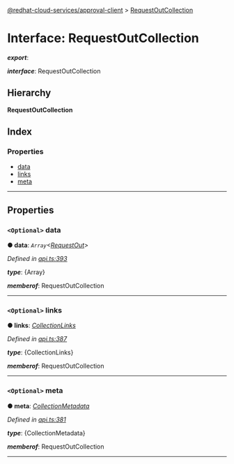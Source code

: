 [@redhat-cloud-services/approval-client](../README.md) > [RequestOutCollection](../interfaces/requestoutcollection.md)

# Interface: RequestOutCollection

*__export__*: 

*__interface__*: RequestOutCollection

## Hierarchy

**RequestOutCollection**

## Index

### Properties

* [data](requestoutcollection.md#data)
* [links](requestoutcollection.md#links)
* [meta](requestoutcollection.md#meta)

---

## Properties

<a id="data"></a>

### `<Optional>` data

**● data**: *`Array`<[RequestOut](../modules/requestout.md)>*

*Defined in [api.ts:393](https://github.com/RedHatInsights/javascript-clients/blob/master/packages/approval/api.ts#L393)*

*__type__*: {Array}

*__memberof__*: RequestOutCollection

___
<a id="links"></a>

### `<Optional>` links

**● links**: *[CollectionLinks](collectionlinks.md)*

*Defined in [api.ts:387](https://github.com/RedHatInsights/javascript-clients/blob/master/packages/approval/api.ts#L387)*

*__type__*: {CollectionLinks}

*__memberof__*: RequestOutCollection

___
<a id="meta"></a>

### `<Optional>` meta

**● meta**: *[CollectionMetadata](collectionmetadata.md)*

*Defined in [api.ts:381](https://github.com/RedHatInsights/javascript-clients/blob/master/packages/approval/api.ts#L381)*

*__type__*: {CollectionMetadata}

*__memberof__*: RequestOutCollection

___

